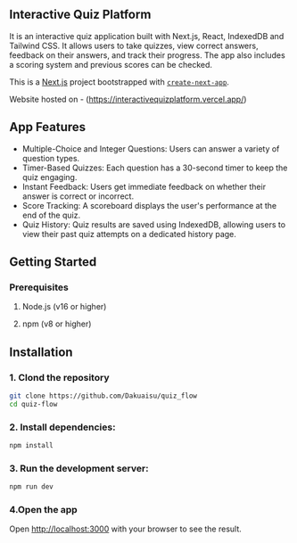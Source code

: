 ## Interactive Quiz Platform
It is an interactive quiz application built with Next.js, React, IndexedDB and Tailwind CSS. It allows users to take quizzes, view correct answers, feedback on their answers, and track their progress. The app also includes a scoring system and previous scores can be checked.

This is a [Next.js](https://nextjs.org) project bootstrapped with [`create-next-app`](https://github.com/vercel/next.js/tree/canary/packages/create-next-app).

Website hosted on - (https://interactivequizplatform.vercel.app/)

## App Features
<ul>
  <li>Multiple-Choice and Integer Questions: Users can answer a variety of question types.</li>
  <li>Timer-Based Quizzes: Each question has a 30-second timer to keep the quiz engaging.</li>
  <li>Instant Feedback: Users get immediate feedback on whether their answer is correct or incorrect.</li>
  <li>Score Tracking: A scoreboard displays the user's performance at the end of the quiz.</li>
  <li>Quiz History: Quiz results are saved using IndexedDB, allowing users to view their past quiz attempts on a dedicated history page.</li>
</ul>

## Getting Started

### Prerequisites

1. Node.js (v16 or higher)

2. npm (v8 or higher)


## Installation

### 1. Clond the repository

```bash
git clone https://github.com/Dakuaisu/quiz_flow
cd quiz-flow
```
### 2. Install dependencies:
```bash
npm install
```

### 3. Run the development server:
``` bash
npm run dev
```
### 4.Open the app
Open [http://localhost:3000](http://localhost:3000) with your browser to see the result.

